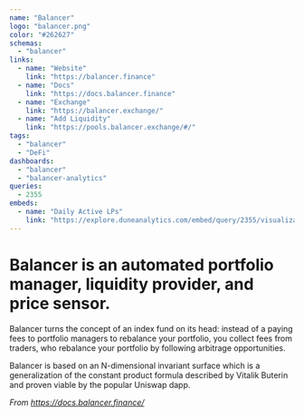 ```yaml
---
name: "Balancer"
logo: "balancer.png"
color: "#262627"
schemas:
  - "balancer"
links:
  - name: "Website"
    link: "https://balancer.finance"
  - name: "Docs"
    link: "https://docs.balancer.finance"
  - name: "Exchange"
    link: "https://balancer.exchange/"
  - name: "Add Liquidity"
    link: "https://pools.balancer.exchange/#/"
tags:
  - "balancer"
  - "DeFi"
dashboards:
  - "balancer"
  - "balancer-analytics"
queries:
  - 2355
embeds:
  - name: "Daily Active LPs"
    link: "https://explore.duneanalytics.com/embed/query/2355/visualization/4391?api_key=6d6mP1zTH8Tc1gcYGAvhrpGh4s9BIRW0lRPNRXYW"
---
```


# Balancer is an automated portfolio manager, liquidity provider, and price sensor.

Balancer turns the concept of an index fund on its head: instead of a paying fees to portfolio managers to rebalance your portfolio, you collect fees from traders, who rebalance your portfolio by following arbitrage opportunities.

Balancer is based on an N-dimensional invariant surface which is a generalization of the constant product formula described by Vitalik Buterin and proven viable by the popular Uniswap dapp.

*From https://docs.balancer.finance/*
